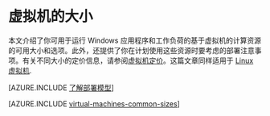 <properties
 pageTitle="Windows 虚拟机大小 | Azure"
 description="列出 Windows 虚拟机的不同大小及其容量。"
 services="virtual-machines-windows"
 documentationCenter=""
 authors="cynthn"
 manager="timlt"
 editor=""
 tags="azure-resource-manager,azure-service-management"/>

<tags
	ms.service="virtual-machines-windows"
	ms.date="04/04/2016"
	wacn.date="05/24/2016"/>

# 虚拟机的大小

本文介绍了你可用于运行 Windows 应用程序和工作负荷的基于虚拟机的计算资源的可用大小和选项。此外，还提供了你在计划使用这些资源时要考虑的部署注意事项。有关不同大小的定价信息，请参阅[虚拟机定价](/pricing/details/virtual-machines/)。这篇文章同样适用于 [Linux 虚拟机](/documentation/articles/virtual-machines-linux-sizes/).

[AZURE.INCLUDE [了解部署模型](../includes/learn-about-deployment-models-both-include.md)]

[AZURE.INCLUDE [virtual-machines-common-sizes](../includes/virtual-machines-common-sizes.md)]

<!---HONumber=Mooncake_0215_2016-->